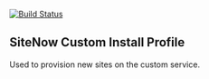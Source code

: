 [![Build Status](https://travis-ci.org/ITS-UofIowa/sitenow_custom_profile.svg?branch=7.x-2.x)](https://travis-ci.org/ITS-UofIowa/sitenow_custom_profile)

SiteNow Custom Install Profile
------------------------------
Used to provision new sites on the custom service.
